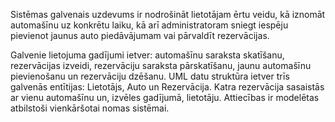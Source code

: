 Sistēmas galvenais uzdevums ir nodrošināt lietotājam ērtu veidu, kā iznomāt automašīnu uz konkrētu laiku, kā arī administratoram sniegt iespēju pievienot jaunus auto piedāvājumam vai pārvaldīt rezervācijas.

Galvenie lietojuma gadījumi ietver: automašīnu saraksta skatīšanu, rezervācijas izveidi, rezervāciju saraksta pārskatīšanu, jaunu automašīnu pievienošanu un rezervāciju dzēšanu.
UML datu struktūra ietver trīs galvenās entītijas: Lietotājs, Auto un Rezervācija. Katra rezervācija sasaistās ar vienu automašīnu un, izvēles gadījumā, lietotāju. Attiecības ir modelētas atbilstoši vienkāršotai nomas sistēmai.
